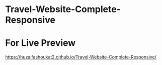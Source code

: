 # Travel-Website-Complete-Responsive

# For Live Preview 
https://huzaifashoukat2.github.io/Travel-Website-Complete-Responsive/
